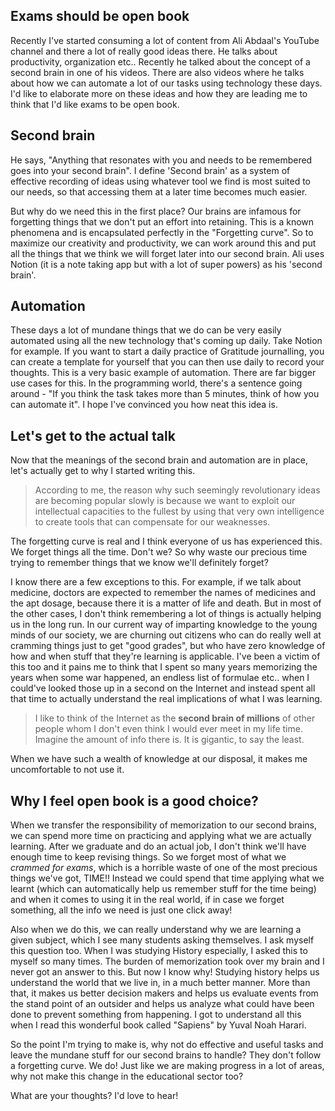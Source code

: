 ## Exams should be open book

Recently I've started consuming a lot of content from Ali Abdaal's YouTube channel and there a lot of really good ideas there. He talks about productivity, organization etc..
Recently he talked about the concept of a second brain in one of his videos. There are also videos where he talks about how we can automate a lot of our tasks using technology these days. I'd like to elaborate more on these ideas and how they are leading me to think that I'd like exams to be open book.

## Second brain

He says, "Anything that resonates with you and needs to be remembered goes into your second brain". I define 'Second brain' as a system of effective recording of ideas using whatever tool we find is most suited to our needs, so that accessing them at a later time becomes much easier. 

But why do we need this in the first place? Our brains are infamous for forgetting things that we don't put an effort into retaining. This is a known phenomena and is encapsulated perfectly in the "Forgetting curve". So to maximize our creativity and productivity, we can work around this and put all the things that we think we will forget later into our second brain. Ali uses Notion (it is a note taking app but with a lot of super powers) as his 'second brain'. 

## Automation

These days a lot of mundane things that we do can be very easily automated using all the new technology that's coming up daily. Take Notion for example. If you want to start a daily practice of Gratitude journalling, you can create a template for yourself that you can then use daily to record your thoughts. This is a very basic example of automation. There are far bigger use cases for this. In the programming world, there's a sentence going around - "If you think the task takes more than 5 minutes, think of how you can automate it". I hope I've convinced you how neat this idea is. 

## Let's get to the actual talk

Now that the meanings of the second brain and automation are in place, let's actually get to why I started writing this.


> According to me, the reason why such seemingly revolutionary ideas are becoming popular slowly is because we want to exploit our intellectual capacities to the fullest by using that very own intelligence to create tools that can compensate for our weaknesses.

The forgetting curve is real and I think everyone of us has experienced this. We forget things all the time. Don't we? So why waste our precious time trying to remember things that we know we'll definitely forget?

I know there are a few exceptions to this. For example, if we talk about medicine, doctors are expected to remember the names of medicines and the apt dosage, because there it is a matter of life and death. But in most of the other cases, I don't think remembering a lot of things is actually helping us in the long run. In our current way of imparting knowledge to the young minds of our society, we are churning out citizens who can do really well at cramming things just to get "good grades", but who have zero knowledge of how and when stuff that they're learning is applicable. I've been a victim of this too and it pains me to think that I spent so many years memorizing the years when some war happened, an endless list of formulae etc.. when I could've looked those up in a second on the Internet and instead spent all that time to actually understand the real implications of what I was learning. 

> I like to think of the Internet as the **second brain of millions** of other people whom I don't even think I would ever meet in my life time. Imagine the amount of info there is. It is gigantic, to say the least.

When we have such a wealth of knowledge at our disposal, it makes me uncomfortable to not use it. 

## Why I feel open book is a good choice?

When we transfer the responsibility of memorization to our second brains, we can spend more time on practicing and applying what we are actually learning. After we graduate and do an actual job, I don't think we'll have enough time to keep revising things. So we forget most of what we *crammed for exams*, which is a horrible waste of one of the most precious things we've got, TIME!! Instead we could spend that time applying what we learnt (which can automatically help us remember stuff for the time being) and when it comes to using it in the real world, if in case we forget something, all the info we need is just one click away!

Also when we do this, we can really understand why we are learning a given subject, which I see many students asking themselves. I ask myself this question too. When I was studying History especially, I asked this to myself so many times. The burden of memorization took over my brain and I never got an answer to this. But now I know why! Studying history helps us understand the world that we live in, in a much better manner. More than that, it makes us better decision makers and helps us evaluate events from the stand point of an outsider and helps us analyze what could have been done to prevent something from happening. I got to understand all this when I read this wonderful book called "Sapiens" by Yuval Noah Harari. 

So the point I'm trying to make is, why not do effective and useful tasks and leave the mundane stuff for our second brains to handle? They don't follow a forgetting curve. We do! Just like we are making progress in a lot of areas, why not make this change in the educational sector too? 

What are your thoughts? I'd love to hear!